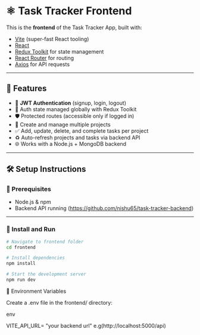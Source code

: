 # ⚛️ Task Tracker Frontend

This is the **frontend** of the Task Tracker App, built with:

- [Vite](https://vitejs.dev/) (super-fast React tooling)
- [React](https://reactjs.org/)
- [Redux Toolkit](https://redux-toolkit.js.org/) for state management
- [React Router](https://reactrouter.com/) for routing
- [Axios](https://axios-http.com/) for API requests

-----------------------------------------------------------------------------------------------------

## 📸 Features


- 🔐 **JWT Authentication** (signup, login, logout)
- 🧠 Auth state managed globally with Redux Toolkit
- 🛡️ Protected routes (accessible only if logged in)
- 📁 Create and manage multiple projects
- ✅ Add, update, delete, and complete tasks per project
- ♻️ Auto-refresh projects and tasks via backend API
- 🌐 Works with a Node.js + MongoDB backend


-----------------------------------------------------------------------------------------------------------

## 🛠️ Setup Instructions

### 🔹 Prerequisites

- Node.js & npm
- Backend API running (https://github.com/nishu65/task-tracker-backend)
***************************************************************************************************************
### 🔹 Install and Run

```bash
# Navigate to frontend folder
cd frontend

# Install dependencies
npm install

# Start the development server
npm run dev

```

🔐 Environment Variables

Create a .env file in the frontend/ directory:


env


VITE_API_URL= "your backend url" e.g(http://localhost:5000/api)

